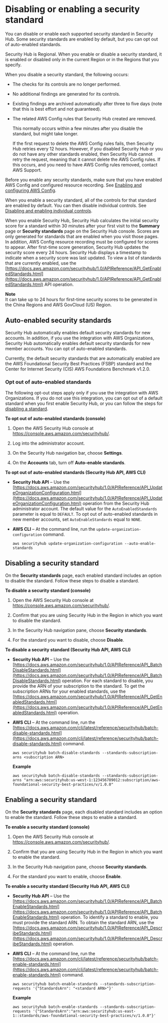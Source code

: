 # Disabling or enabling a security standard<a name="securityhub-standards-enable-disable"></a>

You can disable or enable each supported security standard in Security Hub\. Some security standards are enabled by default, but you can opt out of auto\-enabled standards\.

Security Hub is Regional\. When you enable or disable a security standard, it is enabled or disabled only in the current Region or in the Regions that you specify\.

When you disable a security standard, the following occurs:
+ The checks for its controls are no longer performed\.
+ No additional findings are generated for its controls\.
+ Existing findings are archived automatically after three to five days \(note that this is best effort and not guaranteed\)\.
+ The related AWS Config rules that Security Hub created are removed\.

  This normally occurs within a few minutes after you disable the standard, but might take longer\.

  If the first request to delete the AWS Config rules fails, then Security Hub retries every 12 hours\. However, if you disabled Security Hub or you do not have any other standards enabled, then Security Hub cannot retry the request, meaning that it cannot delete the AWS Config rules\. If this occurs, and you need to have AWS Config rules removed, contact AWS Support\.

Before you enable any security standards, make sure that you have enabled AWS Config and configured resource recording\. See [Enabling and configuring AWS Config](securityhub-prereq-config.md)\.

When you enable a security standard, all of the controls for that standard are enabled by default\. You can then disable individual controls\. See [Disabling and enabling individual controls](securityhub-standards-enable-disable-controls.md)\.

When you enable Security Hub, Security Hub calculates the initial security score for a standard within 30 minutes after your first visit to the **Summary** page or **Security standards** page on the Security Hub console\. Scores are only generated for standards that are enabled when you visit those pages\. In addition, AWS Config resource recording must be configured for scores to appear\. After first\-time score generation, Security Hub updates the security score every 24 hours\. Security Hub displays a timestamp to indicate when a security score was last updated\. To view a list of standards that are currently enabled, use the [https://docs.aws.amazon.com/securityhub/1.0/APIReference/API_GetEnabledStandards.html](https://docs.aws.amazon.com/securityhub/1.0/APIReference/API_GetEnabledStandards.html) API operation\.

**Note**  
It can take up to 24 hours for first\-time security scores to be generated in the China Regions and AWS GovCloud \(US\) Region\.

## Auto\-enabled security standards<a name="securityhub-auto-enabled-standards"></a>

Security Hub automatically enables default security standards for new accounts\. In addition, if you use the integration with AWS Organizations, Security Hub automatically enables default security standards for new member accounts\. You can opt of auto\-enabled standards\.

Currently, the default security standards that are automatically enabled are the AWS Foundational Security Best Practices \(FSBP\) standard and the Center for Internet Security \(CIS\) AWS Foundations Benchmark v1\.2\.0\.

### Opt out of auto\-enabled standards<a name="Opt-out-of-auto-enabled-standards"></a>

The following opt\-out steps apply only if you use the integration with AWS Organizations\. If you do not use this integration, you can opt out of a default standard when you first enable Security Hub, or you can follow the steps for [disabling a standard](#securityhub-standard-disable-console)\.

**To opt out of auto\-enabled standards \(console\)**

1. Open the AWS Security Hub console at [https://console\.aws\.amazon\.com/securityhub/](https://console.aws.amazon.com/securityhub/)\.

1. Log into the administrator account\.

1. On the Security Hub navigation bar, choose **Settings**\.

1. On the **Accounts** tab, turn off **Auto\-enable standards**\.

**To opt out of auto\-enabled standards \(Security Hub API, AWS CLI\)**
+ **Security Hub API** – Use the [https://docs.aws.amazon.com/securityhub/1.0/APIReference/API_UpdateOrganizationConfiguration.html](https://docs.aws.amazon.com/securityhub/1.0/APIReference/API_UpdateOrganizationConfiguration.html) operation from the Security Hub administrator account\. The default value for the `AutoEnabledStandards` parameter is equal to `DEFAULT`\. To opt out of auto\-enabled standards in new member accounts, set `AutoEnableStandards` equal to `NONE`\.
+ **AWS CLI** – At the command line, run the `update-organization-configuration` command\.

  ```
  aws securityhub update-organization-configuration --auto-enable-standards
  ```

## Disabling a security standard<a name="securityhub-standard-disable-console"></a>

On the **Security standards** page, each enabled standard includes an option to disable the standard\. Follow these steps to disable a standard\.

**To disable a security standard \(console\)**

1. Open the AWS Security Hub console at [https://console\.aws\.amazon\.com/securityhub/](https://console.aws.amazon.com/securityhub/)\.

1. Confirm that you are using Security Hub in the Region in which you want to disable the standard\.

1. In the Security Hub navigation pane, choose **Security standards**\.

1. For the standard you want to disable, choose **Disable**\.

**To disable a security standard \(Security Hub API, AWS CLI\)**
+ **Security Hub API** – Use the [https://docs.aws.amazon.com/securityhub/1.0/APIReference/API_BatchDisableStandards.html](https://docs.aws.amazon.com/securityhub/1.0/APIReference/API_BatchDisableStandards.html) operation\. For each standard to disable, you provide the ARN of your subscription to the standard\. To get the subscription ARNs for your enabled standards, use the [https://docs.aws.amazon.com/securityhub/1.0/APIReference/API_GetEnabledStandards.html](https://docs.aws.amazon.com/securityhub/1.0/APIReference/API_GetEnabledStandards.html) operation\.
+ **AWS CLI** – At the command line, run the [https://docs.aws.amazon.com/cli/latest/reference/securityhub/batch-disable-standards.html](https://docs.aws.amazon.com/cli/latest/reference/securityhub/batch-disable-standards.html) command\.

  ```
  aws securityhub batch-disable-standards --standards-subscription-arns <subscription ARN>
  ```

  **Example**

  ```
  aws securityhub batch-disable-standards --standards-subscription-arns "arn:aws:securityhub:us-west-1:123456789012:subscription/aws-foundational-security-best-practices/v/1.0.0"
  ```

## Enabling a security standard<a name="securityhub-standard-enable-console"></a>

On the **Security standards** page, each disabled standard includes an option to enable the standard\. Follow these steps to enable a standard\.

**To enable a security standard \(console\)**

1. Open the AWS Security Hub console at [https://console\.aws\.amazon\.com/securityhub/](https://console.aws.amazon.com/securityhub/)\.

1. Confirm that you are using Security Hub in the Region in which you want to enable the standard\.

1. In the Security Hub navigation pane, choose **Security standards**\.

1. For the standard you want to enable, choose **Enable**\.

**To enable a security standard \(Security Hub API, AWS CLI\)**
+ **Security Hub API** – Use the [https://docs.aws.amazon.com/securityhub/1.0/APIReference/API_BatchEnableStandards.html](https://docs.aws.amazon.com/securityhub/1.0/APIReference/API_BatchEnableStandards.html) operation\. To identify a standard to enable, you must provide the standard ARN\. To obtain the standard ARN, use the [https://docs.aws.amazon.com/securityhub/1.0/APIReference/API_DescribeStandards.html](https://docs.aws.amazon.com/securityhub/1.0/APIReference/API_DescribeStandards.html) operation\.
+ **AWS CLI** – At the command line, run the [https://docs.aws.amazon.com/cli/latest/reference/securityhub/batch-enable-standards.html](https://docs.aws.amazon.com/cli/latest/reference/securityhub/batch-enable-standards.html) command\.

  ```
  aws securityhub batch-enable-standards --standards-subscription-requests '{"StandardsArn": "<standard ARN>"}'
  ```

  **Example**

  ```
  aws securityhub batch-enable-standards --standards-subscription-requests '{"StandardsArn":"arn:aws:securityhub:us-east-1::standards/aws-foundational-security-best-practices/v/1.0.0"}'
  ```